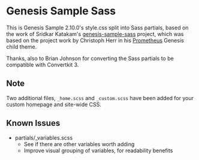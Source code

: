 # Genesis Sample Sass

This is Genesis Sample 2.10.0's style.css split into Sass partials, based on the work of Sridkar Katakam's [genesis-sample-sass](https://github.com/srikat/genesis-sample-sass) project, which was based on the project work by Christoph Herr in his [Prometheus](https://github.com/christophherr/prometheus) Genesis child theme.

Thanks, also to Brian Johnson for converting the Sass partials to be compatible with Convertkit 3.

## Note

Two additional files, `_home.scss` and `_custom.scss` have been added for your custom homepage and site-wide CSS.

## Known Issues

* partials/_variables.scss
	* See if there are other variables worth adding
	* Improve visual grouping of variables, for readability benefits
